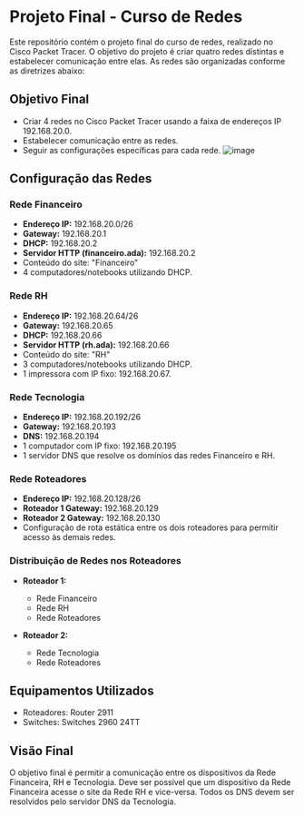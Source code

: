 # Projeto Final - Curso de Redes

Este repositório contém o projeto final do curso de redes, realizado no Cisco Packet Tracer. O objetivo do projeto é criar quatro redes distintas e estabelecer comunicação entre elas. As redes são organizadas conforme as diretrizes abaixo:

## Objetivo Final

- Criar 4 redes no Cisco Packet Tracer usando a faixa de endereços IP 192.168.20.0.
- Estabelecer comunicação entre as redes.
- Seguir as configurações específicas para cada rede.
![image](https://github.com/brianmonteiro54/projeto_final_redes_ada/assets/27598659/b663d18e-0c3d-460a-80d6-003bd5f3210d)

## Configuração das Redes

### Rede Financeiro

- **Endereço IP:** 192.168.20.0/26
- **Gateway:** 192.168.20.1
- **DHCP:** 192.168.20.2
- **Servidor HTTP (financeiro.ada):** 192.168.20.2
- Conteúdo do site: "Financeiro"
- 4 computadores/notebooks utilizando DHCP.

### Rede RH

- **Endereço IP:** 192.168.20.64/26
- **Gateway:** 192.168.20.65
- **DHCP:** 192.168.20.66
- **Servidor HTTP (rh.ada):** 192.168.20.66
- Conteúdo do site: "RH"
- 3 computadores/notebooks utilizando DHCP.
- 1 impressora com IP fixo: 192.168.20.67.

### Rede Tecnologia

- **Endereço IP:** 192.168.20.192/26
- **Gateway:** 192.168.20.193
- **DNS:** 192.168.20.194
- 1 computador com IP fixo: 192.168.20.195
- 1 servidor DNS que resolve os domínios das redes Financeiro e RH.

### Rede Roteadores

- **Endereço IP:** 192.168.20.128/26
- **Roteador 1 Gateway:** 192.168.20.129
- **Roteador 2 Gateway:** 192.168.20.130
- Configuração de rota estática entre os dois roteadores para permitir acesso às demais redes.

### Distribuição de Redes nos Roteadores

- **Roteador 1:**
  - Rede Financeiro
  - Rede RH
  - Rede Roteadores

- **Roteador 2:**
  - Rede Tecnologia
  - Rede Roteadores

## Equipamentos Utilizados

- Roteadores: Router 2911
- Switches: Switches 2960 24TT

## Visão Final

O objetivo final é permitir a comunicação entre os dispositivos da Rede Financeira, RH e Tecnologia. Deve ser possível que um dispositivo da Rede Financeira acesse o site da Rede RH e vice-versa. Todos os DNS devem ser resolvidos pelo servidor DNS da Tecnologia.
